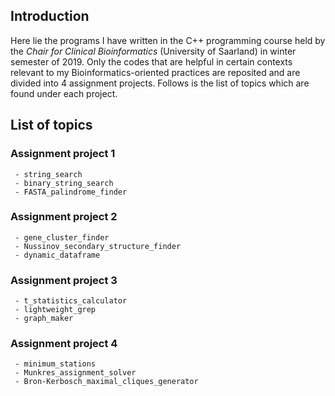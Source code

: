 ## Introduction
Here lie the programs I have written in the C++ programming course held by the *Chair for Clinical Bioinformatics* (University of Saarland) in winter semester of 2019. Only the codes that are helpful in certain contexts relevant to my Bioinformatics-oriented practices are reposited and are divided into 4 assignment projects. Follows is the list of topics which are found under each project. 

## List of topics
### Assignment project 1
	 - string_search
	 - binary_string_search 
	 - FASTA_palindrome_finder

 ### Assignment project 2 
	 - gene_cluster_finder
	 - Nussinov_secondary_structure_finder
	 - dynamic_dataframe

 ### Assignment project 3
	 - t_statistics_calculator
	 - lightweight_grep
	 - graph_maker

 ### Assignment project 4
	 - minimum_stations
	 - Munkres_assignment_solver
	 - Bron-Kerbosch_maximal_cliques_generator
